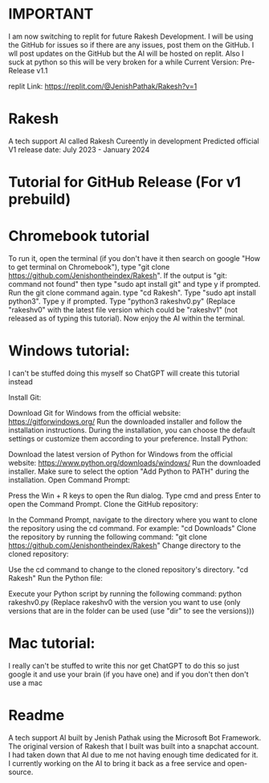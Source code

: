 # IMPORTANT
I am now switching to replit for future Rakesh Development. I will be using the GitHub for issues so if there are any issues, post them on the GitHub. I wll post updates on the GitHub but the AI will be hosted on replit. Also I suck at python so this will be very broken for a while
Current Version: Pre-Release v1.1

replit Link: https://replit.com/@JenishPathak/Rakesh?v=1

# Rakesh
A tech support AI called Rakesh
Cureently in development
Predicted official V1 release date: July 2023 - January 2024



# Tutorial for GitHub Release (For v1 prebuild)
# Chromebook tutorial
To run it, open the terminal (if you don't have it then search on google "How to get terminal on Chromebook"), type "git clone https://github.com/Jenishontheindex/Rakesh". If the output is "git: command not found" then type "sudo apt install git" and type y if prompted. Run the git clone command again. type "cd Rakesh". Type "sudo apt install python3". Type y if prompted.  Type "python3 rakeshv0.py" (Replace "rakeshv0" with the latest file version which could be "rakeshv1" (not released as of typing this tutorial). Now enjoy the AI within the terminal.

# Windows tutorial:
I can't be stuffed doing this myself so ChatGPT will create this tutorial instead

Install Git:

Download Git for Windows from the official website: https://gitforwindows.org/
Run the downloaded installer and follow the installation instructions.
During the installation, you can choose the default settings or customize them according to your preference.
Install Python:

Download the latest version of Python for Windows from the official website: https://www.python.org/downloads/windows/
Run the downloaded installer.
Make sure to select the option "Add Python to PATH" during the installation.
Open Command Prompt:

Press the Win + R keys to open the Run dialog.
Type cmd and press Enter to open the Command Prompt.
Clone the GitHub repository:

In the Command Prompt, navigate to the directory where you want to clone the repository using the cd command. For example:
"cd Downloads"
Clone the repository by running the following command:
"git clone https://github.com/Jenishontheindex/Rakesh"
Change directory to the cloned repository:

Use the cd command to change to the cloned repository's directory.
"cd Rakesh"
Run the Python file:

Execute your Python script by running the following command:
python rakeshv0.py (Replace rakeshv0 with the version you want to use (only versions that are in the folder can be used (use "dir" to see the versions)))

# Mac tutorial:
I really can't be stuffed to write this nor get ChatGPT to do this so just google it and use your brain (if you have one) and if you don't then don't use a mac



# Readme
A tech support AI built by Jenish Pathak using the Microsoft Bot Framework.
The original version of Rakesh that I built was built into a snapchat account. I had taken down that AI due to me not having enough time dedicated for it. I currently working on the AI to bring it back as a free service and open-source.
